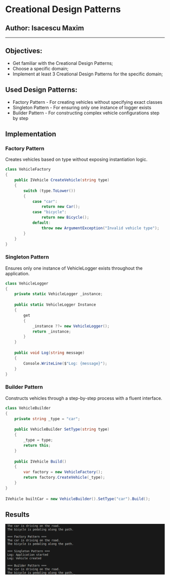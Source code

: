 # Creational Design Patterns
## Author: Isacescu Maxim

---

## Objectives:
- Get familiar with the Creational Design Patterns;
- Choose a specific domain;
- Implement at least 3 Creational Design Patterns for the specific domain;

## Used Design Patterns:
- Factory Pattern - For creating vehicles without specifying exact classes
- Singleton Pattern - For ensuring only one instance of logger exists
- Builder Pattern - For constructing complex vehicle configurations step by step

## Implementation

### Factory Pattern
Creates vehicles based on type without exposing instantiation logic.

```csharp
class VehicleFactory
{
    public IVehicle CreateVehicle(string type)
    {
        switch (type.ToLower())
        {
            case "car":
                return new Car();
            case "bicycle":
                return new Bicycle();
            default:
                throw new ArgumentException("Invalid vehicle type");
        }
    }
}
```

### Singleton Pattern
Ensures only one instance of VehicleLogger exists throughout the application.

```csharp
class VehicleLogger
{
    private static VehicleLogger _instance;
    
    public static VehicleLogger Instance
    {
        get
        {
            _instance ??= new VehicleLogger();
            return _instance;
        }
    }
    
    public void Log(string message)
    {
        Console.WriteLine($"Log: {message}");
    }
}
```


### Builder Pattern
Constructs vehicles through a step-by-step process with a fluent interface.

```csharp
class VehicleBuilder
{
    private string _type = "car";
    
    public VehicleBuilder SetType(string type)
    {
        _type = type;
        return this;
    }
    
    public IVehicle Build()
    {
        var factory = new VehicleFactory();
        return factory.CreateVehicle(_type);
    }
}

IVehicle builtCar = new VehicleBuilder().SetType("car").Build();
```

## Results
<img src="img/result.png"/>